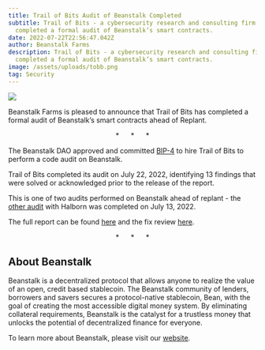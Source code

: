 ```yaml
---
title: Trail of Bits Audit of Beanstalk Completed
subtitle: Trail of Bits - a cybersecurity research and consulting firm - has
  completed a formal audit of Beanstalk’s smart contracts.
date: 2022-07-22T22:56:47.042Z
author: Beanstalk Farms
description: Trail of Bits - a cybersecurity research and consulting firm - has
  completed a formal audit of Beanstalk’s smart contracts.
image: /assets/uploads/tobb.png
tag: Security
---
```

![](/assets/uploads/tobb.png)

Beanstalk Farms is pleased to announce that Trail of Bits has completed a formal audit of Beanstalk’s smart contracts ahead of Replant.

<p style="text-align: center;"> *      *      * </p>

The Beanstalk DAO approved and committed [BIP-4](https://github.com/BeanstalkFarms/Beanstalk/blob/master/bips/bip-4.md) to hire Trail of Bits to perform a code audit on Beanstalk.

Trail of Bits completed its audit on July 22, 2022, identifying 13 findings that were solved or acknowledged prior to the release of the report. 

This is one of two audits performed on Beanstalk ahead of replant - the [other audit](https://bean.money/blog/halborn-audit-of-beanstalk-completed) with Halborn was completed on July 13, 2022. 

The full report can be found [here](https://4ra72bs63w2i5qo5nm4zlvg6zsci26qdqpcayosuo4n6zgkhlm.arweave.net/5EH9Bl7dtI7B3Ws5l-dTezISNegODxAw6VHcb7JlHW8) and the fix review [here](https://4shvdhor3phzl5ohx44y2doipfls6lxaisnjfavqsgnpj24a.arweave.net/5I9RndHbz5X1x785-jQ3IeVcv-LuB-EmpKCsJGa9OuA).

<p style="text-align: center;"> *      *      * </p>

## About Beanstalk

Beanstalk is a decentralized protocol that allows anyone to realize the value of an open, credit based stablecoin. The Beanstalk community of lenders, borrowers and savers secures a protocol-native stablecoin, Bean, with the goal of creating the most accessible digital money system. By eliminating collateral requirements, Beanstalk is the catalyst for a trustless money that unlocks the potential of decentralized finance for everyone. 

To learn more about Beanstalk, please visit our [website](http://app.bean.money/).
